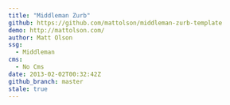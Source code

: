 ```yaml
---
title: "Middleman Zurb"
github: https://github.com/mattolson/middleman-zurb-template
demo: http://mattolson.com/
author: Matt Olson
ssg:
  - Middleman
cms:
  - No Cms
date: 2013-02-02T00:32:42Z
github_branch: master
stale: true
---
```

